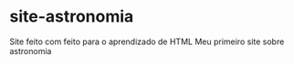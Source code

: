 # site-astronomia

 Site feito com feito para o aprendizado de HTML
 Meu primeiro site sobre astronomia
